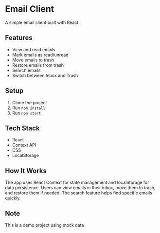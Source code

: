 # Email Client

A simple email client built with React

## Features

- View and read emails
- Mark emails as read/unread
- Move emails to trash
- Restore emails from trash
- Search emails
- Switch between Inbox and Trash

## Setup

1. Clone the project
2. Run `npm install`
3. Run `npm start`


## Tech Stack

- React
- Context API
- CSS
- LocalStorage

## How It Works

The app uses React Context for state management and localStorage for data persistence. Users can view emails in their inbox, move them to trash, and restore them if needed. The search feature helps find specific emails quickly.

## Note

This is a demo project using mock data
